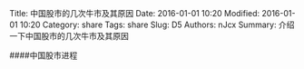 Title: 中国股市的几次牛市及其原因
Date: 2016-01-01 10:20
Modified: 2016-01-01 10:20
Category: share
Tags: share
Slug: D5
Authors: nJcx
Summary: 介绍一下中国股市的几次牛市及其原因


####中国股市进程

